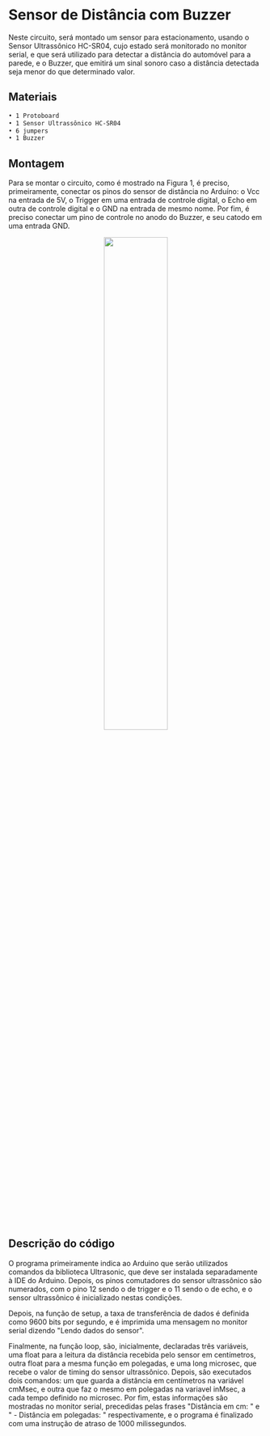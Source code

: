 # Sensor de Distância com Buzzer

Neste circuito, será montado um sensor para estacionamento, usando o Sensor Ultrassônico HC-SR04, cujo estado será monitorado no monitor serial, e que será utilizado para detectar a distância do automóvel para a parede, e o Buzzer, que emitirá um sinal sonoro caso a distância detectada seja menor do que determinado valor.

## Materiais
```sh
• 1 Protoboard
• 1 Sensor Ultrassônico HC-SR04
• 6 jumpers
• 1 Buzzer
```

## Montagem

Para se montar o circuito, como é mostrado na Figura 1, é preciso, primeiramente, conectar os pinos do sensor de distância no Arduíno: o Vcc na entrada de 5V, o Trigger em uma entrada de controle digital, o Echo em outra de controle digital e o GND na entrada de mesmo nome. Por fim, é preciso conectar um pino de controle no anodo do Buzzer, e seu catodo em uma entrada GND.

<div align="center">
<img src="https://user-images.githubusercontent.com/72284498/199760123-4e436838-f4fa-490e-92dd-d676de505653.png" width=50%>
</div>

## Descrição do código


<p>O programa primeiramente indica ao Arduino que serão utilizados comandos da biblioteca Ultrasonic, que deve ser instalada separadamente à IDE do Arduino. Depois, os pinos comutadores do sensor ultrassônico são numerados, com o pino 12 sendo o de trigger e o 11 sendo o de echo, e o sensor ultrassônico é inicializado nestas condições.</p>
<p>Depois, na função de setup, a taxa de transferência de dados é definida como 9600 bits por segundo, e é imprimida uma mensagem no monitor serial dizendo "Lendo dados do sensor".</p>
<p>Finalmente, na função loop, são, inicialmente, declaradas três variáveis, uma float para a leitura da distância recebida pelo sensor em centímetros, outra float para a mesma função em polegadas, e uma long microsec, que recebe o valor de timing do sensor ultrassônico. Depois, são executados dois comandos: um que guarda a distância em centímetros na variável cmMsec, e outra que faz o mesmo em polegadas na variavel inMsec, a cada tempo definido no microsec. Por fim, estas informações são mostradas no monitor serial, precedidas pelas frases "Distância em cm: " e " - Distância em polegadas: " respectivamente, e o programa é finalizado com uma instrução de atraso de 1000 milissegundos.</p>


